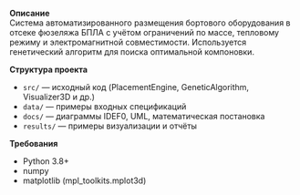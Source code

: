 
**Описание**  
Система автоматизированного размещения бортового оборудования в отсеке фюзеляжа БПЛА с учётом ограничений по массе, тепловому режиму и электромагнитной совместимости. Используется генетический алгоритм для поиска оптимальной компоновки.

**Структура проекта**  
- `src/` — исходный код (PlacementEngine, GeneticAlgorithm, Visualizer3D и др.)  
- `data/` — примеры входных спецификаций  
- `docs/` — диаграммы IDEF0, UML, математическая постановка  
- `results/` — примеры визуализации и отчёты

**Требования**  
- Python 3.8+  
- numpy  
- matplotlib (mpl_toolkits.mplot3d)  


